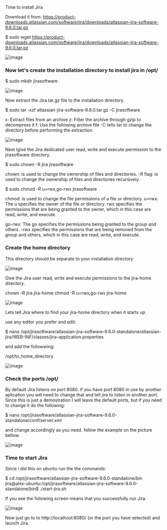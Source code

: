 Time to install Jira

Download it from:
https://product-downloads.atlassian.com/software/jira/downloads/atlassian-jira-software-9.6.0.tar.gz

$ sudo wget https://product-downloads.atlassian.com/software/jira/downloads/atlassian-jira-software-9.6.0.tar.gz

![image](https://user-images.githubusercontent.com/45543969/221382403-959705b4-7d5d-41c1-aba5-33e88e6d53e4.png)

<h3>Now let's create the installation directory to install jira in /opt/</h3>

$  sudo mkdir jirasoftware

![image](https://user-images.githubusercontent.com/45543969/221387218-ed0ced11-7e7f-4a33-9766-3a8cc4e3e581.png)

Now extract the Jira tar.gz file to the installation directory.

$ sudo tar -xzf atlassian-jira-software-9.6.0.tar.gz -C jirasoftware 

x: Extract files from an archive
z: Filter the archive through gzip to decompress it
f: Use the following archive file
-C tells tar to change the directory before performing the extraction.  

![image](https://user-images.githubusercontent.com/45543969/221387808-d620b8a6-0b47-4fcc-ba39-1560954b65cc.png)

Next Igive the Jira dedicated user read, write and execute permission to the jirasoftware directory.

$ sudo chown -R jira jirasoftware

chown: is used to change the ownership of files and directories.
-R flag: is used to change the ownership of files and directories recursively.

$ sudo chmod -R u=rwx,go-rwx jirasoftware

chmod: is used to change the file permissions of a file or directory.
u=rwx: The u specifies the owner of the file or directory. rwx specifies the permissions 
that are being granted to the owner, which in this case are read, write, and execute.

go-rwx: The go specifies the permissions being granted to the group and others. -rwx specifies 
the permissions that are being removed from the group and others, which in this case are read,
write, and execute.

<h3>Create the home directory</h3>

This directory should be separate to your installation directory

![image](https://user-images.githubusercontent.com/45543969/221395531-e76b37cc-34b5-4c80-88ff-345f34062dc5.png)

Give the Jira user read, write and execute permissions to the jira-home directory.

chown -R jira jira-home
chmod -R u=rwx,go-rwx jira-home

![image](https://user-images.githubusercontent.com/45543969/221395666-f69182e3-f680-4c86-af1a-9f7b8d2fb66b.png)

Lets tell Jira where to find your jira-home directory when it starts up

use any editor you prefer and edit:

$ nano /opt/jirasoftware/atlassian-jira-software-9.6.0-standalone/atlassian-jira/WEB-INF/classes/jira-application.properties

and add the followwing:

/opt/to_home_directory

![image](https://user-images.githubusercontent.com/45543969/221651519-638eb597-c4de-4cae-8984-772c19794d28.png)


<h3>Check the ports /opt/</h3>

By default Jira listens on port 8080. if you have port 8080 in use by another aplication you will need to change that
and tell jira to listen in another port. Since this is just a demostration I will leave the default ports, but if 
you need to change it  do the following:

$ nano /opt/jirasoftware/atlassian-jira-software-9.6.0-standalone/conf/server.xml

and change accordingly as you need. follow the example on the picture bellow.

![image](https://user-images.githubusercontent.com/45543969/221662658-1af50c02-8424-498f-86cc-f606208c86b7.png)

<h3>Time to start Jira</h3>

Since i did this on ubuntu run the the commands:

$ cd /opt/jirasoftware/atlassian-jira-software-9.6.0-standalone/bin
jira@alex-ubuntu:/opt/jirasoftware/atlassian-jira-software-9.6.0-standalone/bin$ ./start-jira.sh

If you see the following screen means that you successfully run Jira.

![image](https://user-images.githubusercontent.com/45543969/221676675-76a410b2-75f8-41a4-a2a5-79df9183e19d.png)

Now just go to to http://localhost:8080/ (or the port you have selected) and launch Jira.












